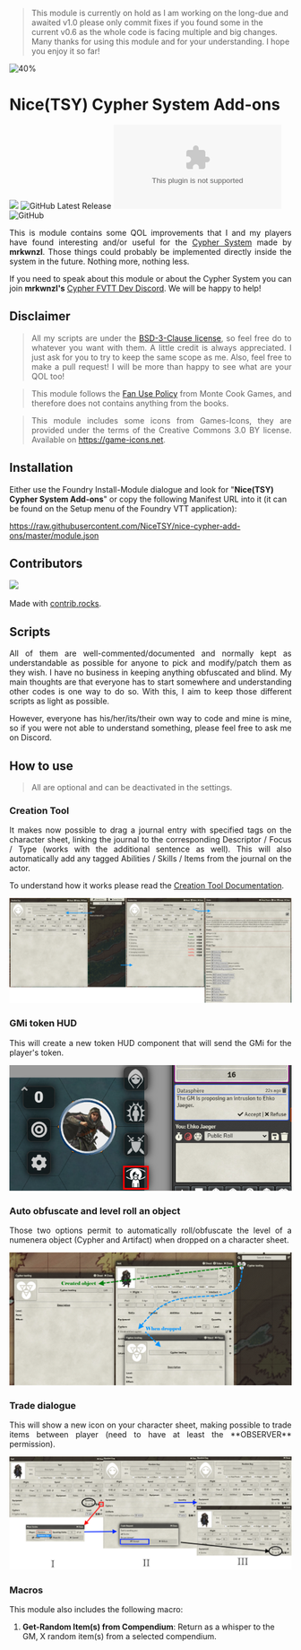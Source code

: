 > This module is currently on hold as I am working on the long-due and awaited v1.0 please only commit fixes if you found some in the current v0.6 as the whole code is facing multiple and big changes. Many thanks for using this module and for your understanding. I hope you enjoy it so far!

![40%](https://progress-bar.dev/40?title=v1.0%20progress)

# Nice(TSY) Cypher System Add-ons
![](https://img.shields.io/badge/Foundry-v10-informational?style=flat-square)
![GitHub Latest Release](https://img.shields.io/github/release/NiceTSY/nice-cypher-add-ons?style=flat-square)
![Latest Release Download Count](https://img.shields.io/github/downloads/NiceTSY/nice-cypher-add-ons/latest/module.zip?style=flat-square)
![GitHub](https://img.shields.io/github/license/NiceTSY/nice-cypher-add-ons?style=flat-square)

<p align="justify">
This is module contains some QOL improvements that I and my players have found interesting and/or useful for the <a href="https://github.com/mrkwnzl/cyphersystem-foundryvtt">Cypher System</a> made by <strong>mrkwnzl</strong>.
Those things could probably be implemented directly inside the system in the future. Nothing more, nothing less.
</p>

<p align="justify">
If you need to speak about this module or about the Cypher System you can join <strong>mrkwnzl's</strong> <a href="https://discord.gg/C5zGgtyhwa">Cypher FVTT Dev Discord</a>. We will be happy to help!
</p>

## Disclaimer

> <p align="justify"> All my scripts are under the <a href="https://opensource.org/licenses/BSD-3-Clause">BSD-3-Clause license</a>, so feel free do to whatever you want with them. A little credit is always appreciated. I just ask for you to try to keep the same scope as me.
> Also, feel free to make a pull request! I will be more than happy to see what are your QOL too! </p>

> <p align="justify"> This module follows the <a href="https://www.montecookgames.com/fan-use-policy/">Fan Use Policy</a> from Monte Cook Games, and therefore does not contains anything from the books. </p>

> <p align="justify"> This module includes some icons from Games-Icons, they are provided under the terms of the Creative Commons 3.0 BY license. Available on <a href="https://game-icons.net">https://game-icons.net</a>. </p>

## Installation

Either use the Foundry Install-Module dialogue and look for "**Nice(TSY) Cypher System Add-ons**" or copy the following Manifest URL into it (it can be found on the Setup menu of the Foundry VTT application):

https://raw.githubusercontent.com/NiceTSY/nice-cypher-add-ons/master/module.json

## Contributors

<a href="https://github.com/NiceTSY/nice-cypher-add-ons/graphs/contributors">
  <img src="https://contrib.rocks/image?repo=NiceTSY/nice-cypher-add-ons" />
</a>

Made with [contrib.rocks](https://contrib.rocks).

## Scripts

<p align="justify">
All of them are well-commented/documented and normally kept as understandable as possible for anyone to pick and modify/patch them as they wish.
I have no business in keeping anything obfuscated and blind. My main thoughts are that everyone has to start somewhere and understanding other codes is one way to do so. 
With this, I aim to keep those different scripts as light as possible.
</p>

<p align="justify">
However, everyone has his/her/its/their own way to code and mine is mine, so if you were not able to understand something, please feel free to ask me on Discord.
</p>

## How to use

> All are optional and can be deactivated in the settings.

### Creation Tool

<p align="justify">
It makes now possible to drag a journal entry with specified tags on the character sheet, linking the journal to the corresponding Descriptor / Focus / Type (works with the additional sentence as well). This will also automatically add any tagged Abilities / Skills / Items from the journal on the actor.

To understand how it works please read the <a href="https://github.com/NiceTSY/nice-cypher-add-ons/blob/main/Creation_Tool.md">Creation Tool Documentation</a>.
</p>

![](https://raw.githubusercontent.com/NiceTSY/nice-cypher-add-ons/master/screenshots/creation_tool.png)

### GMi token HUD

<p align="justify">
This will create a new token HUD component that will send the GMi for the player's token.
</p>

![](https://raw.githubusercontent.com/NiceTSY/nice-cypher-add-ons/master/screenshots/gm_intrusion.png)

### Auto obfuscate and level roll an object

<p align="justify">
Those two options permit to automatically roll/obfuscate the level of a numenera object (Cypher and Artifact) when dropped on a character sheet.
</p>

![](https://raw.githubusercontent.com/NiceTSY/nice-cypher-add-ons/master/screenshots/autorollobject.png)

### Trade dialogue

<p align="justify">
This will show a new icon on your character sheet, making possible to trade items between player (need to have at least the **OBSERVER** permission).
</p>

![](https://raw.githubusercontent.com/NiceTSY/nice-cypher-add-ons/master/screenshots/tradebetweenplayer.png)

### Macros

This module also includes the following macro:

1. **Get-Random Item(s) from Compendium**: Return as a whisper to the GM, X random item(s) from a selected compendium.
